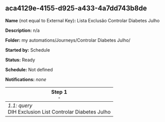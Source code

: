 ## aca4129e-4155-d925-a433-4a7dd743b8de

**Name** (not equal to External Key)**:** Lista Exclusão Controlar Diabetes Julho

**Description:** n/a

**Folder:** my automations/Journeys/Controlar Diabetes Julho/

**Started by:** Schedule

**Status:** Ready

**Schedule:** Not defined

**Notifications:** _none_


| Step 1<br>_<small>-</small>_ |
| --- |
| _1.1: query_<br>DIH Exclusion List Controlar Diabetes Julho |
